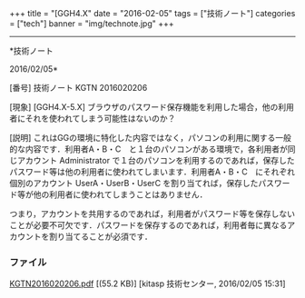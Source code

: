 ﻿+++
title = "[GGH4.X"
date = "2016-02-05"
tags = ["技術ノート"]
categories = ["tech"]
banner = "img/technote.jpg"
+++

-----------------------------------------------------------------------------------------------------------------------------

*技術ノート

2016/02/05*


[番号]
技術ノート KGTN 2016020206

[現象]
[GGH4.X-5.X]
ブラウザのパスワード保存機能を利用した場合，他の利用者にそれを使われてしまう可能性はないのか？

[説明]
これはGGの環境に特化した内容ではなく，パソコンの利用に関する一般的な内容です．利用者A・B・C　と１台のパソコンがある環境で，各利用者が同じアカウント
Administrator
で１台のパソコンを利用するのであれば，保存したパスワード等は他の利用者に使われてしまいます．利用者A・B・C　にそれぞれ個別のアカウント
UserA・UserB・UserC
を割り当てれば，保存したパスワード等が他の利用者に使われてしまうことはありません．

つまり，アカウントを共用するのであれば，利用者がパスワード等を保存しないことが必要不可欠です．パスワードを保存するのであれば，利用者毎に異なるアカウントを割り当てることが必須です．


### ファイル

 
 


[KGTN2016020206.pdf](http://techreport.kitasp.net/attachments/download/2469/KGTN2016020206.pdf)
 [(55.2 KB)] [kitasp 技術センター, 2016/02/05
15:31]


 


 

